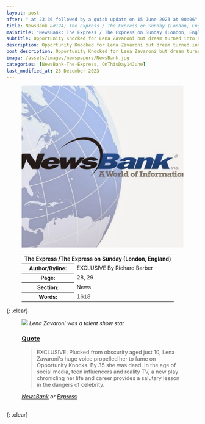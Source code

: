 ```yaml
---
layout: post
after: " at 23:36 followed by a quick update on 15 June 2023 at 00:06"
title: NewsBank &#124; The Express / The Express on Sunday (London, England) &#124; 14 June 2023
maintitle: "NewsBank: The Express / The Express on Sunday (London, England)"
subtitle: Opportunity Knocked for Lena Zavaroni but dream turned into a nightmare and death at 35
description: Opportunity Knocked for Lena Zavaroni but dream turned into a nightmare and death at 35.
post_description: Opportunity Knocked for Lena Zavaroni but dream turned into a nightmare and death at 35.
image: /assets/images/newspapers/NewsBank.jpg
categories: [NewsBank-The-Express, OnThisDay14June]
last_modified_at: 23 December 2023
---
```


<figure class="fig1">
<img src="/assets/images/newspapers/NewsBank.jpg" class="full-width" />
</figure>

<figure class="fig2">
<table>
<tr>
<th colspan="2">The Express /The Express on Sunday (London, England)</th>
</tr>

<tr>
<th>Author/Byline:</th><td>EXCLUSIVE By Richard Barber</td>
</tr>

<tr>
<th>Page:</th><td>28, 29</td>
</tr>

<tr>
<th>Section:</th><td>News</td>
</tr>

<tr>
<th>Words:</th><td>1618</td>
</tr>

</table>
</figure>

{: .clear}

<figure class="fig3">
<img src="/assets/images/newspapers/4805595.avif" class="full-width" />
<cite>Lena Zavaroni was a talent show star</cite>
</figure>

<figure class="fig3">
<h3 id="quote"><a href="#quote">Quote</a></h3>
<blockquote>
<p>EXCLUSIVE: Plucked from obscurity aged just 10, Lena Zavaroni's huge voice propelled her to fame on Opportunity Knocks. By 35 she was dead. In the age of social media, teen influencers and reality TV, a new play chronicling her life and career provides a salutary lesson in the dangers of celebrity.</p>
</blockquote>
<cite><a class="external-link" href="https://infoweb.newsbank.com/apps/news/openurl?ctx_ver=z39.88-2004&rft_id=info%3Asid/infoweb.newsbank.com&svc_dat=UKNB&req_dat=55CA6C602C984FD8A3DCC6AF6BF4AE70&rft_val_format=info%3Aofi/fmt%3Akev%3Amtx%3Actx&rft_dat=document_id%3Anews%252F1922B1D9F10C1760">NewsBank</a> or <a class="external-link" href="https://www.express.co.uk/entertainment/theatre/1780852/Lena-Zavaroni-opportunity-knock-hughie-green">Express</a></cite>
</figure>

<br />{: .clear}

